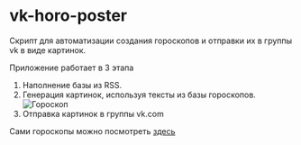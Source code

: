 vk-horo-poster
==============

Скрипт для автоматизации создания гороскопов и отправки их в группы vk в виде картинок.

Приложение работает в 3 этапа

1. Наполнение базы из RSS.
2. Генерация картинок, используя тексты из базы гороскопов.
![Гороскоп](http://cs323727.vk.me/v323727165/972c/8BOepB5XVzU.jpg)
3. Отправка картинок в группы vk.com

Сами гороскопы можно посмотреть [здесь](http://vk.com/today_business_horoscope)
